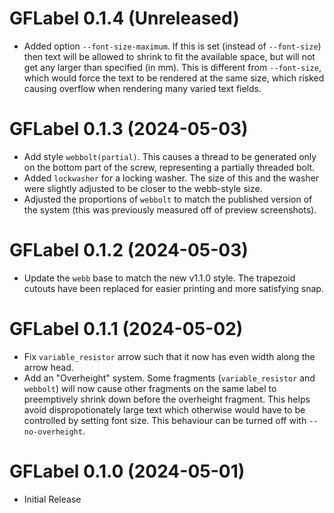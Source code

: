 # GFLabel 0.1.4 (Unreleased)

- Added option `--font-size-maximum`. If this is set (instead of `--font-size`)
  then text will be allowed to shrink to fit the available space, but will not
  get any larger than specified (in mm). This is different from `--font-size`,
  which would force the text to be rendered at the same size, which risked
  causing overflow when rendering many varied text fields.

# GFLabel 0.1.3 (2024-05-03)

- Add style `webbolt(partial)`. This causes a thread to be generated only on
  the bottom part of the screw, representing a partially threaded bolt.
- Added `lockwasher` for a locking washer. The size of this and the washer
  were slightly adjusted to be closer to the webb-style size.
- Adjusted the proportions of `webbolt` to match the published version of the
  system (this was previously measured off of preview screenshots).

# GFLabel 0.1.2 (2024-05-03)

- Update the `webb` base to match the new v1.1.0 style. The trapezoid cutouts
  have been replaced for easier printing and more satisfying snap.

# GFLabel 0.1.1 (2024-05-02)

- Fix `variable_resistor` arrow such that it now has even width along the
  arrow head.
- Add an "Overheight" system. Some fragments (`variable_resistor` and
  `webbolt`) will now cause other fragments on the same label to preemptively
  shrink down before the overheight fragment. This helps avoid
  dispropotionately large text which otherwise would have to be controlled by
  setting font size. This behaviour can be turned off with `--no-overheight`.


# GFLabel 0.1.0 (2024-05-01)
- Initial Release


